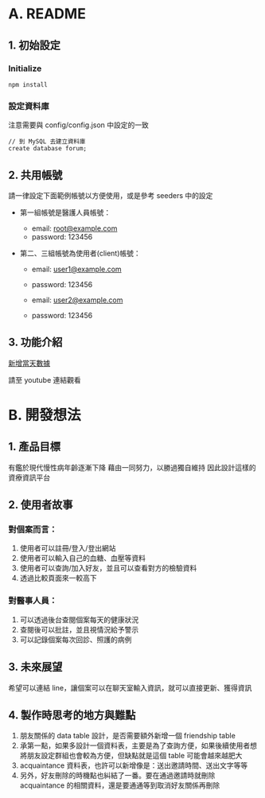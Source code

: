 # A. README

## 1. 初始設定
### Initialize
```
npm install
```

### 設定資料庫
注意需要與 config/config.json 中設定的一致
```
// 到 MySQL 去建立資料庫
create database forum;
```

## 2. 共用帳號
請一律設定下面範例帳號以方便使用，或是參考 seeders 中的設定
* 第一組帳號是醫護人員帳號：
  * email: root@example.com
  * password: 123456

* 第二、三組帳號為使用者(client)帳號：
  * email: user1@example.com
  * password: 123456

  * email: user2@example.com
  * password: 123456

## 3. 功能介紹
[新增當天數據](public\demo\add-data.gif)

請至 youtube 連結觀看

# B. 開發想法

## 1. 產品目標
有鑑於現代慢性病年齡逐漸下降
藉由一同努力，以勝過獨自維持
因此設計這樣的資療資訊平台

## 2. 使用者故事

### 對個案而言：
1. 使用者可以註冊/登入/登出網站
2. 使用者可以輸入自己的血糖、血壓等資料
3. 使用者可以查詢/加入好友，並且可以查看對方的檢驗資料
4. 透過比較頁面來一較高下

### 對醫事人員：
1. 可以透過後台查閱個案每天的健康狀況
2. 查閱後可以批註，並且視情況給予警示
3. 可以記錄個案每次回診、照護的病例

## 3. 未來展望
希望可以連結 line，讓個案可以在聊天室輸入資訊，就可以直接更新、獲得資訊

## 4. 製作時思考的地方與難點
1. 朋友關係的 data table 設計，是否需要額外新增一個 friendship table
2. 承第一點，如果多設計一個資料表，主要是為了查詢方便，如果後續使用者想將朋友設定群組也會較為方便，但缺點就是這個 table 可能會越來越肥大
3. acquaintance 資料表，也許可以新增像是：送出邀請時間、送出文字等等
4. 另外，好友刪除的時機點也糾結了一番。要在通過邀請時就刪除 acquaintance 的相關資料，還是要通通等到取消好友關係再刪除
